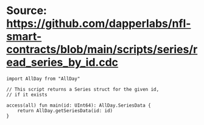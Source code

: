 # Source: https://github.com/dapperlabs/nfl-smart-contracts/blob/main/scripts/series/read_series_by_id.cdc

```
import AllDay from "AllDay"

// This script returns a Series struct for the given id,
// if it exists

access(all) fun main(id: UInt64): AllDay.SeriesData {
    return AllDay.getSeriesData(id: id)
}


```